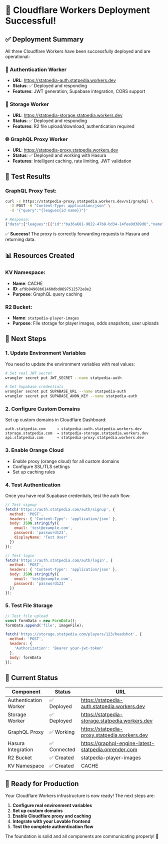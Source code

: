 # 🎉 Cloudflare Workers Deployment Successful!

## ✅ **Deployment Summary**

All three Cloudflare Workers have been successfully deployed and are operational:

### 🔑 **Authentication Worker**
- **URL**: https://statpedia-auth.statpedia.workers.dev
- **Status**: ✅ Deployed and responding
- **Features**: JWT generation, Supabase integration, CORS support

### 📁 **Storage Worker** 
- **URL**: https://statpedia-storage.statpedia.workers.dev
- **Status**: ✅ Deployed and responding
- **Features**: R2 file upload/download, authentication required

### 🌐 **GraphQL Proxy Worker**
- **URL**: https://statpedia-proxy.statpedia.workers.dev
- **Status**: ✅ Deployed and working with Hasura
- **Features**: Intelligent caching, rate limiting, JWT validation

## 🧪 **Test Results**

### GraphQL Proxy Test:
```bash
curl -s https://statpedia-proxy.statpedia.workers.dev/v1/graphql \
  -X POST -H "Content-Type: application/json" \
  -d '{"query":"{leagues{id name}}"}'

# Response:
{"data":{"leagues":[{"id":"ba36a681-9022-47b8-bd34-14fea0d389d6","name":"National Basketball Association"}]}}
```

✅ **Success!** The proxy is correctly forwarding requests to Hasura and returning data.

## 📊 **Resources Created**

### KV Namespace:
- **Name**: CACHE
- **ID**: `ef9b84968b61460dbd8697512572e8e2`
- **Purpose**: GraphQL query caching

### R2 Bucket:
- **Name**: `statpedia-player-images`
- **Purpose**: File storage for player images, odds snapshots, user uploads

## 🔧 **Next Steps**

### 1. Update Environment Variables
You need to update the environment variables with real values:

```bash
# Set real JWT secret
wrangler secret put JWT_SECRET --name statpedia-auth

# Set Supabase credentials
wrangler secret put SUPABASE_URL --name statpedia-auth
wrangler secret put SUPABASE_ANON_KEY --name statpedia-auth
```

### 2. Configure Custom Domains
Set up custom domains in Cloudflare Dashboard:

```
auth.statpedia.com     → statpedia-auth.statpedia.workers.dev
storage.statpedia.com  → statpedia-storage.statpedia.workers.dev  
api.statpedia.com      → statpedia-proxy.statpedia.workers.dev
```

### 3. Enable Orange Cloud
- Enable proxy (orange cloud) for all custom domains
- Configure SSL/TLS settings
- Set up caching rules

### 4. Test Authentication
Once you have real Supabase credentials, test the auth flow:

```javascript
// Test signup
fetch('https://auth.statpedia.com/auth/signup', {
  method: 'POST',
  headers: { 'Content-Type': 'application/json' },
  body: JSON.stringify({
    email: 'test@example.com',
    password: 'password123',
    displayName: 'Test User'
  })
});

// Test login
fetch('https://auth.statpedia.com/auth/login', {
  method: 'POST',
  headers: { 'Content-Type': 'application/json' },
  body: JSON.stringify({
    email: 'test@example.com',
    password: 'password123'
  })
});
```

### 5. Test File Storage
```javascript
// Test file upload
const formData = new FormData();
formData.append('file', imageFile);

fetch('https://storage.statpedia.com/players/123/headshot', {
  method: 'POST',
  headers: {
    'Authorization': 'Bearer your-jwt-token'
  },
  body: formData
});
```

## 🎯 **Current Status**

| Component | Status | URL |
|-----------|--------|-----|
| Authentication Worker | ✅ Deployed | https://statpedia-auth.statpedia.workers.dev |
| Storage Worker | ✅ Deployed | https://statpedia-storage.statpedia.workers.dev |
| GraphQL Proxy | ✅ Working | https://statpedia-proxy.statpedia.workers.dev |
| Hasura Integration | ✅ Connected | https://graphql-engine-latest-statpedia.onrender.com |
| R2 Bucket | ✅ Created | statpedia-player-images |
| KV Namespace | ✅ Created | CACHE |

## 🚀 **Ready for Production**

Your Cloudflare Workers infrastructure is now ready! The next steps are:

1. **Configure real environment variables**
2. **Set up custom domains** 
3. **Enable Cloudflare proxy and caching**
4. **Integrate with your Lovable frontend**
5. **Test the complete authentication flow**

The foundation is solid and all components are communicating properly! 🎉
